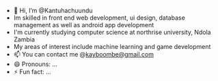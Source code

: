 - 👋 Hi, I’m @Kantuhachuundu
- Im skilled in front end web development, ui design, database management as well as android app development
- I'm currently studying computer science at northrise university, Ndola Zambia
- My areas of interest include machine learning and game development
- 📫 You can contact me @kayboombe@gmail.com
- 😄 Pronouns: ...
- ⚡ Fun fact: ...

<!---
Kantuhach/Kantuhach is a ✨ special ✨ repository because its `README.md` (this file) appears on your GitHub profile.
You can click the Preview link to take a look at your changes.
--->
